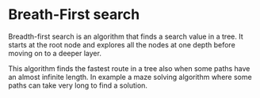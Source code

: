 # Breath-First search

Breadth-first search is an algorithm that finds a search value in a tree. It 
starts at the root node and explores all the nodes at one depth before moving on
to a deeper layer. 

This algorithm finds the fastest route in a tree also when some paths have an
almost infinite length. In example a maze solving algorithm where some paths 
can take very long to find a solution.

